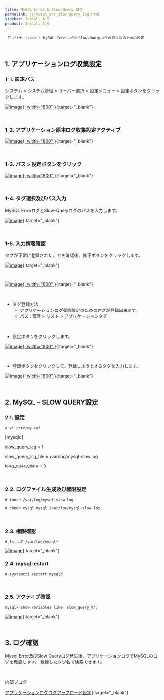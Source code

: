 ```yaml
---
title: MySQL Error & Slow-Query ログ
permalink: ja_mysql_err_slow_query_log.html
sidebar: Install_A_S
product: Install_A_S
---
```



     アプリケーション : MySQL ErrorログとSlow-Queryログの取り込みための設定

<br />

## 1. アプリケーションログ収集設定

### 1-1. 設定パス

システム  > システム管理 > サーバー選択 > 設定メニュー > 設定ボタンをクリックします。

[![image](/docs/images/Ins_G/mysql_slow/1.png){: width="800" }](/docs/images/Ins_G/mysql_slow/1.png){:target="_blank"}

<br />

### 1-2. アプリケーション原本ログ収集設定アクティブ

[![image](/docs/images/Ins_G/mysql_slow/2.png){: width="800" }](/docs/images/Ins_G/mysql_slow/2.png){:target="_blank"}

<br />

### 1-3. パス > 設定ボタンをクリック

[![image](/docs/images/Ins_G/mysql_slow/3.png){: width="800" }](/docs/images/Ins_G/mysql_slow/3.png){:target="_blank"}

<br />

### 1-4. タグ選択及びパス入力
MySQL ErrorログとSlow-Queryログのパスを入力します。

[![image](/docs/images/Ins_G/mysql_slow/4.png)](/docs/images/Ins_G/mysql_slow/4.png){:target="_blank"}

<br />

### 1-5. 入力情報確認

タグが正常に登録されたことを確認後、修正ボタンをクリックします。

[![image](/docs/images/Ins_G/mysql_slow/5.png)](/docs/images/Ins_G/mysql_slow/5.png){:target="_blank"}

<br />

[![image](/docs/images/Ins_G/mysql_slow/6.png){: width="800" }](/docs/images/Ins_G/mysql_slow/6.png){:target="_blank"}

<br />

- タグ登録方法
   - アプリケーションログ収集設定のためのタグが登録出来ます。
   - パス : 管理 > リスト > アプリケーションタグ 

<br />

- 設定ボタンをクリックします。

[![image](/docs/images/Ins_G/mysql_slow/7.png){: width="800" }](/docs/images/Ins_G/mysql_slow/7.png){:target="_blank"}

<br />

- 登録ボタンをクリックして、登録しようとするタグを入力します。

[![image](/docs/images/Ins_G/mysql_slow/8.png){: width="800" }](/docs/images/Ins_G/mysql_slow/8.png){:target="_blank"}

<br />

## 2. MySQL – SLOW QUERY設定

### 2.1. 設定

`# vi /etc/my.cnf`

[mysqld]

slow_query_log = 1

slow_query_log_file = /var/log/mysql-slow.log

long_query_time = 3

<br />

### 2.2. ログファイル生成及び権限設定

`# touch /var/log/mysql-slow.log`

`# chown mysql.mysql /var/log/mysql-slow.log`

<br />

### 2.3. 権限確認

`# ls -aZ /var/log/mysql*`

[![image](/docs/images/Ins_G/mysql_slow/9.png)](/docs/images/Ins_G/mysql_slow/9.png){:target="_blank"}

### 2.4. mysql restart

`# systemctl restart mysqld`

<br />

### 2.5. アクティブ確認
`mysql> show variables like ‘slow_query_%’;`

[![image](/docs/images/Ins_G/mysql_slow/10.png)](/docs/images/Ins_G/mysql_slow/10.png){:target="_blank"}

<br />

## 3. ログ確認

Mysql Error及びSlow Queryログ発生後、アプリケーションログでMySQLのログを確認します。
登録したタグ名で検索できます。

<br />

内部ブログ

[アプリケーションログログアップロード設定](https://qubitsec.github.io/ko_set_app_log_up.html){:target="_blank"}